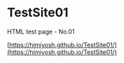 # TestSite01
HTML test page - No.01

[https://himiyosh.github.io/TestSite01/](https://himiyosh.github.io/TestSite01/)
